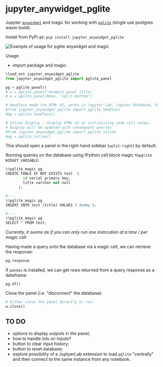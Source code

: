 # jupyter_anywidget_pglite

Jupyter [`anywidget`](https://anywidget.dev/) and magic for working with [`pglite`](https://github.com/electric-sql/pglite) (single use postgres wasm build).

Install from PyPi as: `pip install jupyter_anywidget_pglite`

![Example of usage for pglite anywidget and magic](images/pglite_anywidget_magic.png)

Usage:

- import package and magic:

```python
%load_ext jupyter_anywidget_pglite
from jupyter_anywidget_pglite import pglite_panel

pg = pglite_panel()
# w = pglite_panel("example panel title)`
# w = pglite_panel(None, "split-bottom")`

# Headless mode (no HTML UI, works in Jupyter Lab, Jupyter Notebook, VS Code w/ Jupyter notebook support)
#from jupyter_anywidget_pglite import pglite_headless
#pg = pglite_headless()

# Inline display — display HTML UI as initialising code cell outpu
# Display will be updated with consequent queries
#from jupyter_anywidget_pglite import pglite_inline
#pg = pglite_inline()
```

This should open a panel in the right-hand sidebar (`split-right`) by default:

Running queries on the database using IPython cell block magic `%%pglite WIDGET_VARIABLE`:

```python
%%pglite_magic pg
CREATE TABLE IF NOT EXISTS test  (
        id serial primary key,
        title varchar not null
      );

#----
%%pglite_magic pg
INSERT INTO test (title) VALUES ('dummy');

#----
%%pglite_magic pg
SELECT * FROM test;

```

*Currently, it seems as if you can only run one instrcution at a time / per magic cell.*

Having made a query onto the database via a magic cell, we can retrieve the response:

```python
pg.response
```

If `pandas` is installed, we can get rows returned from a query response as a dataframe:

`pg.df()`

Close the panel (i.e. "disconnect" the database):

```python
# Either close the panel directly or run:
w.close()
```

## TO DO

- options to display outputs in the panel;
- how to handle lots on inputs?
- button to clear input history;
- button to reset database;
- explore possibility of a JuptyerLab extension to load `pglite` "centrally" and then connect to the same instance from any notebook.
